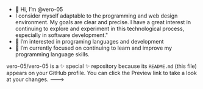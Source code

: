 - 👋 Hi, I’m @vero-05
- I consider myself adaptable to the programming and web design environment. My goals are clear and precise. I have a great interest in continuing to explore and experiment in this technological process, especially in software development."
- 👀 I’m interested in programing languages and development
- 🌱 I’m currently focused on continuing to learn and improve my programming language skills.

vero-05/vero-05 is a ✨ special ✨ repository because its `README.md` (this file) appears on your GitHub profile.
You can click the Preview link to take a look at your changes.
--->
